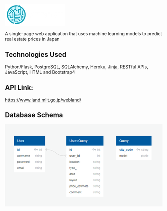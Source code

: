 ![](static/img/logo.png)

A single-page web application that uses machine learning models to predict real estate prices in Japan

## Technologies Used

Python/Flask, PostgreSQL, SQLAlchemy, Heroku, Jinja, RESTful APIs, JavaScript, HTML and Bootstrap4

## API Link:

https://www.land.mlit.go.jp/webland/

## Database Schema

![](static/img/database_schema.png)
